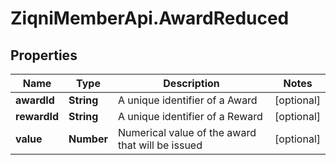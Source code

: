 # ZiqniMemberApi.AwardReduced

## Properties

Name | Type | Description | Notes
------------ | ------------- | ------------- | -------------
**awardId** | **String** | A unique identifier of a Award | [optional] 
**rewardId** | **String** | A unique identifier of a Reward | [optional] 
**value** | **Number** | Numerical value of the award that will be issued | [optional] 


